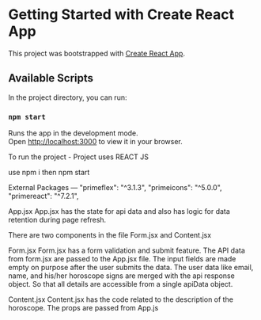 # Getting Started with Create React App

This project was bootstrapped with [Create React App](https://github.com/facebook/create-react-app).

## Available Scripts

In the project directory, you can run:

### `npm start`

Runs the app in the development mode.\
Open [http://localhost:3000](http://localhost:3000) to view it in your browser.

 
To run the project - Project uses REACT JS

use npm i
then npm start

External Packages
—  "primeflex": "^3.1.3",
    "primeicons": "^5.0.0",
    "primereact": "^7.2.1",



App.jsx
App.jsx has the state for api data and also has logic for data retention during page refresh.

There are two components in the file 
Form.jsx and Content.jsx 


Form.jsx
Form.jsx has a form validation and submit feature. The API data from form.jsx are passed to the App.jsx file.
The input fields are made empty on purpose after the user submits the data.
The user data like email, name, and his/her horoscope signs are merged with the api response object. So that all details are accessible from a single apiData object.

Content.jsx
Content.jsx has the code related to the description of the horoscope. The props are passed from App.js
